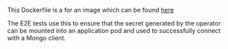 This Dockerfile is a for an image which can be found
[here](https://quay.io/repository/mongodb/mongodb-kubernetes-operator-test-app)

The E2E tests use this to ensure that the secret generated by the operator can be mounted into an application pod and
used to successfully connect with a Mongo client.

